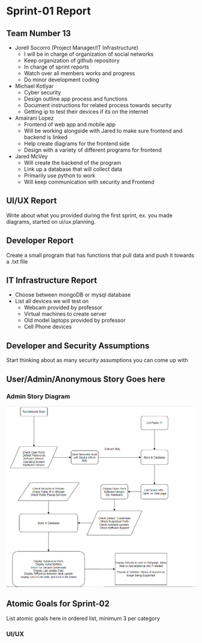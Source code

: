 # Sprint-01 Report

## Team Number 13

- Jorell Socorro (Project Manager/IT Infrastructure)
    - I will be in charge of organization of social networks
    - Keep organization of github repository
    - In charge of sprint reports
    - Watch over all members works and progress
    - Do minor development coding  
 - Michael Kotlyar  
    - Cyber security
    - Design outline app process and functions
    - Document instructions for related process towards security
    - Getting ip to test their devices if its on the internet
 - Amairani Lopez  
    - Frontend of web app and mobile app
    - Will be working alongside with Jared to make sure frontend and backend is linked
    - Help create diagrams for the frontend side
    - Design with a variety of different programs for frontend
 - Jared McVey  
    - Will create the backend of the program
    - Link up a database that will collect data
    - Primarily use python to work
    - Will keep communication with security and Frontend

## UI/UX Report

Write about what you provided during the first sprint, ex. you made diagrams, started on ui/ux planning.

## Developer Report

Create a small program that has functions that pull data and push it towards a .txt file

## IT Infrastructure Report

- Choose between mongoDB or mysql database 
- List all devices we will test on
    - Webcam provided by professor
    - Virtual machines to create server
    - Old model laptops provided by professor
    - Cell Phone devices

## Developer and Security Assumptions

Start thinking about as many security assumptions you can come up with

## User/Admin/Anonymous Story Goes here

### Admin Story Diagram
![](/diagrams/admin_story_diagram.PNG)  


## Atomic Goals for Sprint-02

List atomic goals here in ordered list, minimum 3 per category

### UI/UX 

